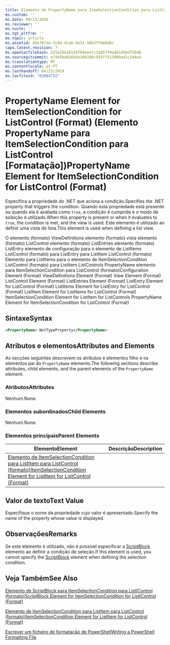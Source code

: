 ```yaml
---
title: Elemento de PropertyName para ItemSelectionCondition para ListControl (formato) | Documentos da Microsoft
ms.custom: ''
ms.date: 09/13/2016
ms.reviewer: ''
ms.suite: ''
ms.tgt_pltfrm: ''
ms.topic: article
ms.assetid: d5e707ae-3c84-4ceb-ba31-56b3ffde6d6c
caps.latest.revision: 7
ms.openlocfilehash: b15e26e18126f69eee7c3a857f9a461d4bdf5848
ms.sourcegitcommit: e7445ba8203da304286c591ff513900ad1c244a4
ms.translationtype: MT
ms.contentlocale: pt-PT
ms.lasthandoff: 04/23/2019
ms.locfileid: "62064752"
---
```

# <a name="propertyname-element-for-itemselectioncondition-for-listcontrol-format"></a><span data-ttu-id="facfc-102">PropertyName Element for ItemSelectionCondition for ListControl (Format) (Elemento PropertyName para ItemSelectionCondition para ListControl [Formatação])</span><span class="sxs-lookup"><span data-stu-id="facfc-102">PropertyName Element for ItemSelectionCondition for ListControl (Format)</span></span>

<span data-ttu-id="facfc-103">Especifica a propriedade do .NET que aciona a condição.</span><span class="sxs-lookup"><span data-stu-id="facfc-103">Specifies the .NET property that triggers the condition.</span></span> <span data-ttu-id="facfc-104">Quando esta propriedade está presente ou quando ela é avaliada como `true`, a condição é cumprida e o modo de exibição é utilizado.</span><span class="sxs-lookup"><span data-stu-id="facfc-104">When this property is present or when it evaluates to `true`, the condition is met, and the view is used.</span></span> <span data-ttu-id="facfc-105">Este elemento é utilizado ao definir uma vista de lista.</span><span class="sxs-lookup"><span data-stu-id="facfc-105">This element is used when defining a list view.</span></span>

<span data-ttu-id="facfc-106">O elemento (formato) ViewDefinitions elemento (formato) vista elemento (formato) ListControl elemento (formato) ListEntries elemento (formato) ListEntry elemento de configuração para o elemento de ListItems ListControl (formato) para ListEntry para ListItem ListControl (formato) Elemento para ListItems para o elemento de ItemSelectionCondition ListControl (formato) para ListItem ListControls PropertyName elemento para ItemSelectionCondition para ListControl (formato)</span><span class="sxs-lookup"><span data-stu-id="facfc-106">Configuration Element (Format) ViewDefinitions Element (Format) View Element (Format) ListControl Element (Format) ListEntries Element (Format) ListEntry Element for ListControl (Format) ListItems Element for ListEntry for ListControl (Format) ListItem Element for ListItems for ListControl (Format) ItemSelectionCondition Element for ListItem for ListControls PropertyName Element for ItemSelectionCondition for ListControl (Format)</span></span>

## <a name="syntax"></a><span data-ttu-id="facfc-107">Sintaxe</span><span class="sxs-lookup"><span data-stu-id="facfc-107">Syntax</span></span>

```xml
<PropertyName>.NetTypeProperty</PropertyName>
```

## <a name="attributes-and-elements"></a><span data-ttu-id="facfc-108">Atributos e elementos</span><span class="sxs-lookup"><span data-stu-id="facfc-108">Attributes and Elements</span></span>

<span data-ttu-id="facfc-109">As secções seguintes descrevem os atributos e elementos filho e os elementos pai do `PropertyName` elemento.</span><span class="sxs-lookup"><span data-stu-id="facfc-109">The following sections describe attributes, child elements, and the parent elements of the `PropertyName` element.</span></span>

### <a name="attributes"></a><span data-ttu-id="facfc-110">Atributos</span><span class="sxs-lookup"><span data-stu-id="facfc-110">Attributes</span></span>

<span data-ttu-id="facfc-111">Nenhum.</span><span class="sxs-lookup"><span data-stu-id="facfc-111">None.</span></span>

### <a name="child-elements"></a><span data-ttu-id="facfc-112">Elementos subordinados</span><span class="sxs-lookup"><span data-stu-id="facfc-112">Child Elements</span></span>

<span data-ttu-id="facfc-113">Nenhum.</span><span class="sxs-lookup"><span data-stu-id="facfc-113">None.</span></span>

### <a name="parent-elements"></a><span data-ttu-id="facfc-114">Elementos principais</span><span class="sxs-lookup"><span data-stu-id="facfc-114">Parent Elements</span></span>

|<span data-ttu-id="facfc-115">Elemento</span><span class="sxs-lookup"><span data-stu-id="facfc-115">Element</span></span>|<span data-ttu-id="facfc-116">Descrição</span><span class="sxs-lookup"><span data-stu-id="facfc-116">Description</span></span>|
|-------------|-----------------|
|[<span data-ttu-id="facfc-117">Elemento de ItemSelectionCondition para ListItem para ListControl (formato)</span><span class="sxs-lookup"><span data-stu-id="facfc-117">ItemSelectionCondition Element for ListItem for ListControl (Format)</span></span>](./itemselectioncondition-element-for-listitem-for-listcontrol-format.md)||

## <a name="text-value"></a><span data-ttu-id="facfc-118">Valor de texto</span><span class="sxs-lookup"><span data-stu-id="facfc-118">Text Value</span></span>

<span data-ttu-id="facfc-119">Especifique o nome da propriedade cujo valor é apresentado.</span><span class="sxs-lookup"><span data-stu-id="facfc-119">Specify the name of the property whose value is displayed.</span></span>

## <a name="remarks"></a><span data-ttu-id="facfc-120">Observações</span><span class="sxs-lookup"><span data-stu-id="facfc-120">Remarks</span></span>

<span data-ttu-id="facfc-121">Se este elemento é utilizado, não é possível especificar a [ScriptBlock](./scriptblock-element-for-itemselectioncondition-for-listcontrol-format.md) elemento ao definir a condição de seleção.</span><span class="sxs-lookup"><span data-stu-id="facfc-121">If this element is used, you cannot specify the [ScriptBlock](./scriptblock-element-for-itemselectioncondition-for-listcontrol-format.md) element when defining the selection condition.</span></span>

## <a name="see-also"></a><span data-ttu-id="facfc-122">Veja Também</span><span class="sxs-lookup"><span data-stu-id="facfc-122">See Also</span></span>

[<span data-ttu-id="facfc-123">Elemento de ScriptBlock para ItemSelectionCondition para ListIControl (formato)</span><span class="sxs-lookup"><span data-stu-id="facfc-123">ScriptBlock Element for ItemSelectionCondition for ListIControl (Format)</span></span>](./scriptblock-element-for-itemselectioncondition-for-listcontrol-format.md)

[<span data-ttu-id="facfc-124">Elemento de ItemSelectionCondition para ListItem para ListControl (formato)</span><span class="sxs-lookup"><span data-stu-id="facfc-124">ItemSelectionCondition Element for ListItem for ListControl (Format)</span></span>](./itemselectioncondition-element-for-listitem-for-listcontrol-format.md)

[<span data-ttu-id="facfc-125">Escrever um ficheiro de formatação de PowerShell</span><span class="sxs-lookup"><span data-stu-id="facfc-125">Writing a PowerShell Formatting File</span></span>](./writing-a-powershell-formatting-file.md)
